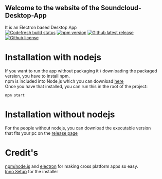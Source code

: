 ## Welcome to the website of the Soundcloud-Desktop-App

It is an Electron based Desktop App  
[![Codefresh build status]( https://g.codefresh.io/api/badges/build?repoOwner=Audition-CSBlock&repoName=Soundcloud-Desktop-App&branch=master&pipelineName=Soundcloud-Desktop-App&accountName=auditioncsblock&type=cf-1)]( https://g.codefresh.io/repositories/Audition-CSBlock/Soundcloud-Desktop-App/builds?filter=trigger:build;branch:master;service:5abaa5dc8ce72d0001007c25~Soundcloud-Desktop-App)
[![npm version](https://img.shields.io/badge/npm-v5.6.0-blue.svg?style=flat-square)](https://github.com/npm/npm/releases/tag/v5.6.0)
[![Github latest release](https://img.shields.io/github/tag/Audition-CSBlock/Soundcloud-Desktop-App.svg?style=flat-square)](https://github.com/Audition-CSBlock/Soundcloud-Desktop-App/releases/latest)
[![Github license](https://img.shields.io/github/license/Audition-CSBlock/Soundcloud-Desktop-App.svg?style=flat-square)](https://github.com/Audition-CSBlock/Soundcloud-Desktop-App/blob/master/LICENSE)

# Installation with nodejs
If you want to run the app without packaging it / downloading the packaged version, you have to install npm.  
npm is included into Node.js which you can download [here](https://nodejs.org/en/download/)  
Once you have that installed, you can run this in the root of the project:
```
npm start
```
# Installation without nodejs
  
For the people without nodejs, you can download the executable version that fits your pc on the [release page](https://github.com/Audition-CSBlock/Soundcloud-Desktop-App/releases)

# Credit's
[npm/node.js](https://nodejs.org/) and [electron](https://electronjs.org/) for making cross platform apps so easy.  
[Inno Setup](http://www.jrsoftware.org/isinfo.php) for the installer